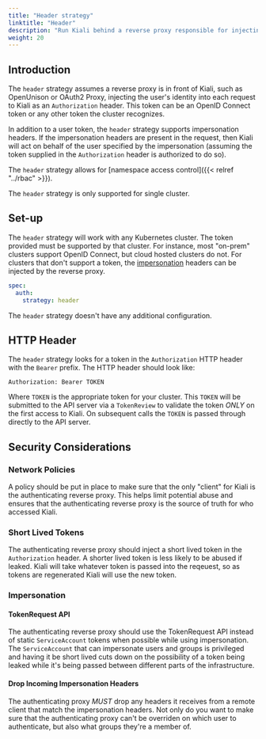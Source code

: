 ```yaml
---
title: "Header strategy"
linktitle: "Header"
description: "Run Kiali behind a reverse proxy responsible for injecting the user's token, or a token with impersonation."
weight: 20
---
```


## Introduction

The `header` strategy assumes a reverse proxy is in front of Kiali, such as
OpenUnison or OAuth2 Proxy, injecting the user's identity into each request to
Kiali as an `Authorization` header. This token can be an OpenID Connect
token or any other token the cluster recognizes.

In addition to a user token, the `header` strategy supports impersonation
headers. If the impersonation headers are present in the request, then Kiali
will act on behalf of the user specified by the impersonation (assuming the
token supplied in the `Authorization` header is authorized to do so).

The `header` strategy allows for [namespace access control]({{< relref "../rbac" >}}).

The `header` strategy is only supported for single cluster.

## Set-up

The `header` strategy will work with any Kubernetes cluster. The token provided
must be supported by that cluster. For instance, most "on-prem" clusters support
OpenID Connect, but cloud hosted clusters do not. For clusters that don't support
a token, the [impersonation](https://kubernetes.io/docs/reference/access-authn-authz/authentication/#user-impersonation)
headers can be injected by the reverse proxy.

```yaml
spec:
  auth:
    strategy: header
```

The `header` strategy doesn't have any additional configuration.

## HTTP Header

The `header` strategy looks for a token in the `Authorization` HTTP header with the
`Bearer` prefix. The HTTP header should look like:

```
Authorization: Bearer TOKEN
```

Where `TOKEN` is the appropriate token for your cluster. This `TOKEN` will be
submitted to the API server via a `TokenReview` to validate the token _ONLY_
on the first access to Kiali. On subsequent calls the `TOKEN` is passed through
directly to the API server.

## Security Considerations

### Network Policies

A policy should be put in place to make sure that the only "client" for Kiali is
the authenticating reverse proxy. This helps limit potential abuse and ensures
that the authenticating reverse proxy is the source of truth for who accessed
Kiali.

### Short Lived Tokens

The authenticating reverse proxy should inject a short lived token in the
`Authorization` header. A shorter lived token is less likely to be abused if
leaked. Kiali will take whatever token is passed into the reqeuest, so as tokens
are regenerated Kiali will use the new token.

### Impersonation

#### TokenRequest API

The authenticating reverse proxy should use the TokenRequest API instead of static
`ServiceAccount` tokens when possible while using impersonation. The
`ServiceAccount` that can impersonate users and groups is privileged and having it
be short lived cuts down on the possibility of a token being leaked while it's being
passed between different parts of the infrastructure.

#### Drop Incoming Impersonation Headers

The authenticating proxy _MUST_ drop any headers it receives from a remote client
that match the impersonation headers. Not only do you want to make sure that the
authenticating proxy can't be overriden on which user to authenticate, but also
what groups they're a member of.
